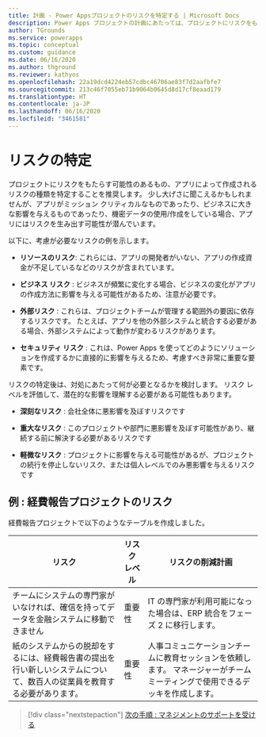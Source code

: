 ```yaml
---
title: 計画 - Power Appsプロジェクトのリスクを特定する | Microsoft Docs
description: Power Apps プロジェクトの計画にあたっては、プロジェクトにリスクをもたらす可能性のあるもの、アプリで作成されるリスクの種類、それらに対処するために何を行うかを特定します。
author: TGrounds
ms.service: powerapps
ms.topic: conceptual
ms.custom: guidance
ms.date: 06/16/2020
ms.author: thground
ms.reviewer: kathyos
ms.openlocfilehash: 22a19dcd4224eb57cdbc46706ae83f7d2aafbfe7
ms.sourcegitcommit: 213c46f7055eb71b9064b0645d8d17cf8eaad179
ms.translationtype: HT
ms.contentlocale: ja-JP
ms.lasthandoff: 06/16/2020
ms.locfileid: "3461581"
---
```

# <a name="identifying-the-risks"></a>リスクの特定

プロジェクトにリスクをもたらす可能性のあるもの、アプリによって作成されるリスクの種類を特定することを推奨します。 少し大げさに聞こえるかもしれませんが、アプリがミッション クリティカルなものであったり、ビジネスに大きな影響を与えるものであったり、機密データの使用/作成をしている場合、アプリにはリスクを生み出す可能性が潜んでいます。

以下に、考慮が必要なリスクの例を示します。

- **リソースのリスク**: これらには、アプリの開発者がいない、アプリの作成資金が不足しているなどのリスクが含まれています。

- **ビジネス リスク** : ビジネスが頻繁に変化する場合、ビジネスの変化がアプリの作成方法に影響を与える可能性があるため、注意が必要です。

- **外部リスク** : これらは、プロジェクトチームが管理する範囲外の要因に依存するリスクです。 たとえば、アプリを他の外部システムと統合する必要がある場合、外部システムによって動作が変わるリスクがあります。

- **セキュリティ リスク** : これは、Power Apps を使ってどのようにソリューションを作成するかに直接的に影響を与えるため、考慮すべき非常に重要な要素です。

リスクの特定後は、対処にあたって何が必要となるかを検討します。 リスク レベルを評価して、潜在的な影響を理解する必要がある可能性もあります。

- **深刻なリスク** : 会社全体に悪影響を及ぼすリスクです

- **重大なリスク** : このプロジェクトや部門に悪影響を及ぼす可能性があり、継続する前に解決する必要があるリスクです

- **軽微なリスク** : プロジェクトに影響を与える可能性があるが、プロジェクトの続行を停止しないリスク、または個人レベルでのみ悪影響を与えるリスクです

## <a name="example-expense-report-project-risks"></a>例 : 経費報告プロジェクトのリスク

経費報告プロジェクトで以下のようなテーブルを作成しました。

| リスク         | リスク レベル | リスクの削減計画       |
|--------------|------------|-------------------------------|
| チームにシステムの専門家がいなければ、確信を持ってデータを金融システムに移動できません       | 重要性    | IT の専門家が利用可能になった場合は、ERP 統合をフェーズ 2 に移行します。       |
| 紙のシステムからの脱却をするには、経費報告書の提出を行い新しいシステムについて、数百人の従業員を教育する必要があります。 | 重要性    | 人事コミュニケーションチームに教育セッションを依頼します。 マネージャーがチーム ミーティングで使用できるデッキを作成します。 |

> [!div class="nextstepaction"]
> [次の手順 : マネジメントのサポートを受ける](gaining-support.md)
